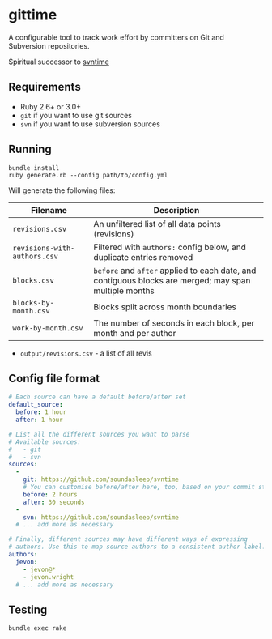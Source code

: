 # gittime

A configurable tool to track work effort by committers on Git and Subversion repositories.

Spiritual successor to [svntime](https://github.com/soundasleep/svntime)

## Requirements

* Ruby 2.6+ or 3.0+
* `git` if you want to use git sources
* `svn` if you want to use subversion sources

## Running

```
bundle install
ruby generate.rb --config path/to/config.yml
```

Will generate the following files:

| Filename    | Description |
| ----------- | ----------- |
| `revisions.csv` | An unfiltered list of all data points (revisions) |
| `revisions-with-authors.csv` | Filtered with `authors:` config below, and duplicate entries removed |
| `blocks.csv` | `before` and `after` applied to each date, and contiguous blocks are merged; may span multiple months |
| `blocks-by-month.csv` | Blocks split across month boundaries |
| `work-by-month.csv` | The number of seconds in each block, per month and per author |

* `output/revisions.csv` - a list of all revis

## Config file format

```yaml
# Each source can have a default before/after set
default_source:
  before: 1 hour
  after: 1 hour

# List all the different sources you want to parse
# Available sources:
#   - git
#   - svn
sources:
  -
    git: https://github.com/soundasleep/svntime
    # You can customise before/after here, too, based on your commit style
    before: 2 hours
    after: 30 seconds
  -
    svn: https://github.com/soundasleep/svntime
  # ... add more as necessary

# Finally, different sources may have different ways of expressing
# authors. Use this to map source authors to a consistent author label.
authors:
  jevon:
    - jevon@*
    - jevon.wright
  # ... add more as necessary
```

## Testing

```
bundle exec rake
```
